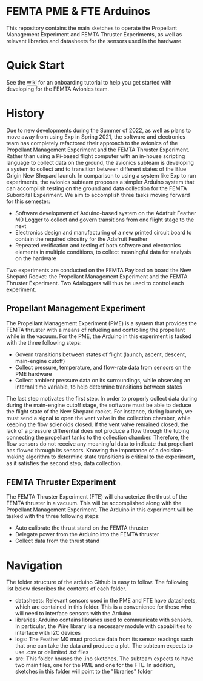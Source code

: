 # FEMTA PME & FTE Arduinos

This repository contains the main sketches to operate the Propellant Management Experiment and FEMTA Thruster Experiments, as well as relevant libraries and datasheets for the sensors used in the hardware.

# Quick Start
See the [wiki](https://github.com/FEMTA-Suborbital-Experiment/FEMTA-arduino/wiki) for an onboarding tutorial to help you get started with developing for the FEMTA Avionics team.

# History

Due to new developments during the Summer of 2022, as well as plans to move away from using Exp in Spring 2021, the software and electronics team has completely refactored their approach to the avionics of the Propellant Management Experiment and the FEMTA Thruster Experiment. Rather than using a Pi-based flight computer with an in-house scripting language to collect data on the ground, the avionics subteam is developing a system to collect and to transition between different states of the Blue Origin New Shepard  launch. In comparison to using a system like Exp to run experiments, the avionics subteam proposes a simpler Arduino system that can accomplish testing on the ground and data collection for the FEMTA Suborbital Experiment. We aim to accomplish three tasks moving forward for this semester:

- Software development of Arduino-based system on the Adafruit Feather M0 Logger to collect and govern transitions from one flight stage to the next
- Electronics design and manufacturing of a new printed circuit board to contain the required circuitry for the Adafruit Feather
- Repeated verification and testing of both software and electronics elements in multiple conditions, to collect meaningful data for analysis on the hardware

Two experiments are conducted on the FEMTA Payload on board the New Shepard Rocket: the Propellant Management Experiment and the FEMTA Thruster Experiment. Two Adaloggers will thus be used to control each experiment.

## Propellant Management Experiment

The Propellant Management Experiment (PME) is a system that provides the FEMTA thruster with a means of refueling and controlling the propellant while in the vacuum. For the PME, the Arduino in this experiment is tasked with the three following steps:

- Govern transitions between states of flight (launch, ascent, descent, main-engine cutoff)
- Collect pressure, temperature, and flow-rate data from sensors on the PME hardware 
- Collect ambient pressure data on its surroundings, while observing an internal time variable, to help determine transitions between states

The last step motivates the first step. In order to properly collect data during during the main-engine cutoff stage, the software must be able to deduce the flight state of the New Shepard rocket. For instance, during launch, we must send a signal to open the vent valve in the collection chamber, while keeping the flow solenoids closed. If the vent valve remained closed, the lack of a pressure differential does not produce a flow through the tubing connecting the propellant tanks to the collection chamber. Therefore, the flow sensors do not receive any meaningful data to indicate that propellant has flowed through its sensors. Knowing the importance of a decision-making algorithm to determine state transitions is critical to the experiment, as it satisfies the second step, data collection.

## FEMTA Thruster Experiment

The FEMTA Thruster Experiment (FTE) will characterize the thrust of the FEMTA thruster in a vacuum. This will be accomplished along with the Propellant Management Experiment. The Arduino in this experiment will be tasked with the three following steps:

- Auto calibrate the thrust stand on the FEMTA thruster
- Delegate power from the Arduino into the FEMTA thruster
- Collect data from the thrust stand

# Navigation

The folder structure of the arduino Github is easy to follow. The following list below describes the contents of each folder.

- datasheets: Relevant sensors used in the PME and FTE have datasheets, which are contained in this folder. This is a convenience for those who will need to interface sensors with the Arduino
- libraries: Arduino contains libraries used to communicate with sensors. In particular, the Wire library is a necessary module with capabilities to interface with I2C devices
- logs: The Feather M0 must produce data from its sensor readings such that one can take the data and produce a plot. The subteam expects to use .csv or delimited .txt files
- src: This folder houses the .ino sketches. The subteam expects to have two main files, one for the PME and one for the FTE. In addition, sketches in this folder will point to the "libraries" folder
